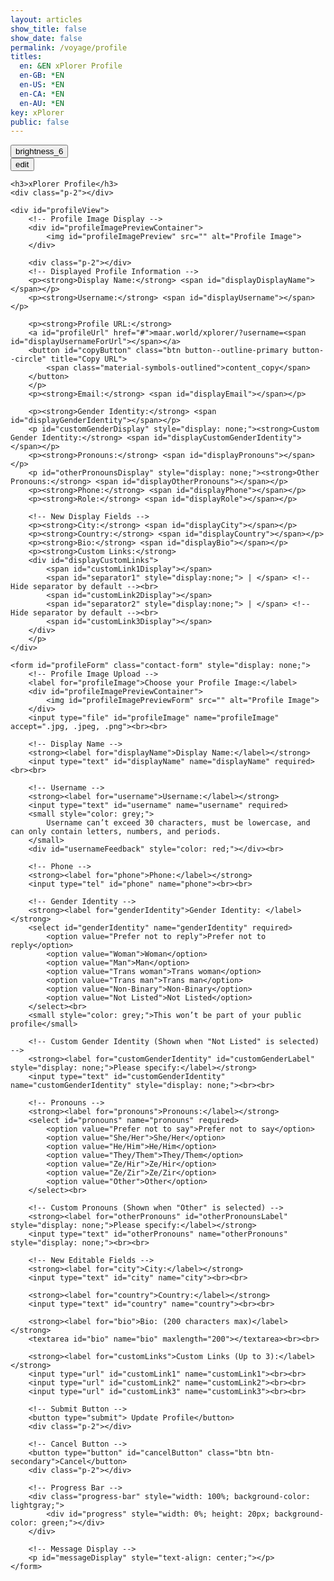 ```yaml
---
layout: articles
show_title: false
show_date: false
permalink: /voyage/profile
titles:
  en: &EN xPlorer Profile
  en-GB: *EN
  en-US: *EN
  en-CA: *EN
  en-AU: *EN
key: xPlorer
public: false 
---
```


<div class="p-5"></div>

<div class="form-container">
    <div class="button-container">
        <div class="back-button-container">
            <a href="/voyage" title="Voyage">
                <button id="backButton" class="btn button--outline-primary button--circle">
                    <span class="material-symbols-outlined">brightness_6</span>
                </button>
            </a>
        </div>
    <div class="edit-button-container">
        <button id="editButton" class="btn button--outline-primary button--circle" title="Edit Profile" data-mode="view">
            <span class="material-symbols-outlined" id="editButtonIcon">edit</span> 
        </button>
    </div>
    </div>

    <h3>xPlorer Profile</h3>
    <div class="p-2"></div>

    <div id="profileView">
        <!-- Profile Image Display -->
        <div id="profileImagePreviewContainer">
            <img id="profileImagePreview" src="" alt="Profile Image">
        </div>

        <div class="p-2"></div>
        <!-- Displayed Profile Information -->
        <p><strong>Display Name:</strong> <span id="displayDisplayName"></span></p>
        <p><strong>Username:</strong> <span id="displayUsername"></span></p>

        <p><strong>Profile URL:</strong> 
        <a id="profileUrl" href="#">maar.world/xplorer/?username=<span id="displayUsernameForUrl"></span></a>
        <button id="copyButton" class="btn button--outline-primary button--circle" title="Copy URL">
            <span class="material-symbols-outlined">content_copy</span>
        </button>
        </p>
        <p><strong>Email:</strong> <span id="displayEmail"></span></p>

        <p><strong>Gender Identity:</strong> <span id="displayGenderIdentity"></span></p>
        <p id="customGenderDisplay" style="display: none;"><strong>Custom Gender Identity:</strong> <span id="displayCustomGenderIdentity"></span></p>
        <p><strong>Pronouns:</strong> <span id="displayPronouns"></span></p>
        <p id="otherPronounsDisplay" style="display: none;"><strong>Other Pronouns:</strong> <span id="displayOtherPronouns"></span></p>
        <p><strong>Phone:</strong> <span id="displayPhone"></span></p>
        <p><strong>Role:</strong> <span id="displayRole"></span></p>

        <!-- New Display Fields -->
        <p><strong>City:</strong> <span id="displayCity"></span></p>
        <p><strong>Country:</strong> <span id="displayCountry"></span></p>
        <p><strong>Bio:</strong> <span id="displayBio"></span></p>
        <p><strong>Custom Links:</strong>
        <div id="displayCustomLinks">
            <span id="customLink1Display"></span>
            <span id="separator1" style="display:none;"> | </span> <!-- Hide separator by default --><br>
            <span id="customLink2Display"></span>
            <span id="separator2" style="display:none;"> | </span> <!-- Hide separator by default --><br>
            <span id="customLink3Display"></span>
        </div>
        </p>
    </div>

    <form id="profileForm" class="contact-form" style="display: none;">
        <!-- Profile Image Upload -->
        <label for="profileImage">Choose your Profile Image:</label>
        <div id="profileImagePreviewContainer">
            <img id="profileImagePreviewForm" src="" alt="Profile Image">
        </div>
        <input type="file" id="profileImage" name="profileImage" accept=".jpg, .jpeg, .png"><br><br>

        <!-- Display Name -->
        <strong><label for="displayName">Display Name:</label></strong>
        <input type="text" id="displayName" name="displayName" required><br><br>

        <!-- Username -->
        <strong><label for="username">Username:</label></strong>
        <input type="text" id="username" name="username" required>
        <small style="color: grey;">
            Username can’t exceed 30 characters, must be lowercase, and can only contain letters, numbers, and periods.
        </small>
        <div id="usernameFeedback" style="color: red;"></div><br>
        
        <!-- Phone -->
        <strong><label for="phone">Phone:</label></strong>
        <input type="tel" id="phone" name="phone"><br><br>

        <!-- Gender Identity -->
        <strong><label for="genderIdentity">Gender Identity: </label></strong>         
        <select id="genderIdentity" name="genderIdentity" required>
            <option value="Prefer not to reply">Prefer not to reply</option>
            <option value="Woman">Woman</option>
            <option value="Man">Man</option>
            <option value="Trans woman">Trans woman</option>
            <option value="Trans man">Trans man</option>
            <option value="Non-Binary">Non-Binary</option>
            <option value="Not Listed">Not Listed</option>
        </select><br>
        <small style="color: grey;">This won’t be part of your public profile</small>
        
        <!-- Custom Gender Identity (Shown when "Not Listed" is selected) -->
        <strong><label for="customGenderIdentity" id="customGenderLabel" style="display: none;">Please specify:</label></strong>
        <input type="text" id="customGenderIdentity" name="customGenderIdentity" style="display: none;"><br><br>

        <!-- Pronouns -->
        <strong><label for="pronouns">Pronouns:</label></strong>
        <select id="pronouns" name="pronouns" required>
            <option value="Prefer not to say">Prefer not to say</option>
            <option value="She/Her">She/Her</option>
            <option value="He/Him">He/Him</option>
            <option value="They/Them">They/Them</option>
            <option value="Ze/Hir">Ze/Hir</option>
            <option value="Ze/Zir">Ze/Zir</option>
            <option value="Other">Other</option>
        </select><br>

        <!-- Custom Pronouns (Shown when "Other" is selected) -->
        <strong><label for="otherPronouns" id="otherPronounsLabel" style="display: none;">Please specify:</label></strong>
        <input type="text" id="otherPronouns" name="otherPronouns" style="display: none;"><br><br>

        <!-- New Editable Fields -->
        <strong><label for="city">City:</label></strong>
        <input type="text" id="city" name="city"><br><br>

        <strong><label for="country">Country:</label></strong>
        <input type="text" id="country" name="country"><br><br>

        <strong><label for="bio">Bio: (200 characters max)</label></strong>
        <textarea id="bio" name="bio" maxlength="200"></textarea><br><br>

        <strong><label for="customLinks">Custom Links (Up to 3):</label></strong>
        <input type="url" id="customLink1" name="customLink1"><br><br>
        <input type="url" id="customLink2" name="customLink2"><br><br>
        <input type="url" id="customLink3" name="customLink3"><br><br>

        <!-- Submit Button -->
        <button type="submit"> Update Profile</button>
        <div class="p-2"></div>

        <!-- Cancel Button -->
        <button type="button" id="cancelButton" class="btn btn-secondary">Cancel</button>
        <div class="p-2"></div>

        <!-- Progress Bar -->
        <div class="progress-bar" style="width: 100%; background-color: lightgray;">
            <div id="progress" style="width: 0%; height: 20px; background-color: green;"></div>
        </div>

        <!-- Message Display -->
        <p id="messageDisplay" style="text-align: center;"></p>
    </form>
</div>

<script>
document.addEventListener('DOMContentLoaded', function() {
    const userId = localStorage.getItem('userId');
    let originalProfileImage = '';
    let currentUsername = ''; // Store the current username
    let isEditMode = false; // Track current mode

    // Fetch profile data
    fetchUserProfile(userId);

    async function fetchUserProfile(userId, forceRefresh = false) {
        const cacheKey = `profile_${userId}`;
        try {
            const data = await fetchDataWithCache(
                `https://media.maar.world:443/api/users/profile?userId=${userId}`,
                cacheKey,
                5, // Cache for 5 minutes
                forceRefresh
            );
            populateUserProfile(data);
        } catch (error) {
            console.error('Error fetching user data:', error);
            document.getElementById('messageDisplay').innerText = 'Error fetching user data. Please try again.';
        }
    }

function populateUserProfile(data) {
    console.log("Received profile data:", data); // Log profile data to verify content

    currentUsername = data.username || '';

    // Define the default image URL
    const defaultImageURL = "https://mw-storage.fra1.digitaloceanspaces.com/default/default-profile_thumbnail_mid.webp";

    // Set profile image to thumbMidURL if available, or fallback to the default image
    const previewImageURL = data.thumbMidURL || defaultImageURL;

    // Assign thumbMidURL or default image URL to the profile image elements
    const profileImageElement = document.getElementById('profileImagePreview');
    const profileImageFormElement = document.getElementById('profileImagePreviewForm');

    if (profileImageElement) {
        profileImageElement.src = previewImageURL;
        profileImageElement.style.display = 'block';
    }
    if (profileImageFormElement) {
        profileImageFormElement.src = previewImageURL;
        profileImageFormElement.style.display = 'block';
    }

    // Populate view mode fields
    document.getElementById('displayUsername').innerText = data.username || '';
    document.getElementById('displayUsernameForUrl').innerText = data.username || '';
    document.getElementById('profileUrl').href = `https://maar.world/xplorer/?username=${data.username || ''}`;
    document.getElementById('displayEmail').innerText = data.email || '';
    document.getElementById('displayPhone').innerText = data.phone || 'Not provided';
    document.getElementById('displayRole').innerText = data.role || 'Not provided';

    // Populate form fields for edit mode
    document.getElementById('displayName').value = data.displayName || '';
    document.getElementById('username').value = data.username || '';
    document.getElementById('phone').value = data.phone || '';

    // Handle gender identity and pronouns
    handleCustomFields(data);

    // Populate additional fields
    document.getElementById('displayDisplayName').innerText = data.displayName || '';
    document.getElementById('city').value = data.city || '';
    document.getElementById('displayCity').innerText = data.city || '';
    document.getElementById('country').value = data.country || '';
    document.getElementById('displayCountry').innerText = data.country || '';
    document.getElementById('bio').value = data.bio || '';
    document.getElementById('displayBio').innerText = data.bio || '';
    handleCustomLinks(data.customLinks || []);
}

    function handleCustomFields(data) {
        // Handle custom gender identity if "Not Listed"
        if (data.genderIdentity === 'Not Listed') {
            document.getElementById('displayGenderIdentity').innerText = data.customGenderIdentity;
            document.getElementById('customGenderDisplay').style.display = 'block';
        } else {
            document.getElementById('displayGenderIdentity').innerText = data.genderIdentity || 'Not provided';
            document.getElementById('customGenderDisplay').style.display = 'none';
        }

        // Handle other pronouns if "Other"
        if (data.pronouns === 'Other') {
            document.getElementById('displayPronouns').innerText = data.otherPronouns;
            document.getElementById('otherPronounsDisplay').style.display = 'block';
        } else {
            document.getElementById('displayPronouns').innerText = data.pronouns || 'Not provided';
            document.getElementById('otherPronounsDisplay').style.display = 'none';
        }
    }

    function handleCustomLinks(links) {
        document.getElementById('customLink1').value = links[0] || '';
        document.getElementById('customLink1Display').innerHTML = links[0] ? `<a href="${links[0]}" target="_blank">${links[0]}</a>` : '';
        document.getElementById('customLink2').value = links[1] || '';
        document.getElementById('customLink2Display').innerHTML = links[1] ? `<a href="${links[1]}" target="_blank">${links[1]}</a>` : '';
        document.getElementById('customLink3').value = links[2] || '';
        document.getElementById('customLink3Display').innerHTML = links[2] ? `<a href="${links[2]}" target="_blank">${links[2]}</a>` : '';
    }

    // Toggle edit mode or cancel edit
    document.getElementById('editButton').addEventListener('click', toggleEditMode);
    document.getElementById('cancelButton').addEventListener('click', toggleEditMode);

    function toggleEditMode() {
        isEditMode = !isEditMode;
        const profileForm = document.getElementById('profileForm');
        const profileView = document.getElementById('profileView');
        const editButtonIcon = document.getElementById('editButtonIcon');

        if (isEditMode) {
            profileView.style.display = 'none';
            profileForm.style.display = 'block';
            editButtonIcon.textContent = 'visibility';
        } else {
            profileView.style.display = 'block';
            profileForm.style.display = 'none';
            resetProfileImage();
            fetchUserProfile(userId, true);
            editButtonIcon.textContent = 'edit';
        }
    }

    document.getElementById('profileImage').addEventListener('change', (event) => {
        const file = event.target.files[0];
        if (file) {
            const reader = new FileReader();
            reader.onload = (e) => document.getElementById('profileImagePreviewForm').src = e.target.result;
            reader.readAsDataURL(file);
        }
    });

    function resetProfileImage() {
        document.getElementById('profileImagePreview').src = originalProfileImage;
        document.getElementById('profileImagePreviewForm').src = originalProfileImage;
    }

    // Submit profile form with image upload
    document.getElementById('profileForm').addEventListener('submit', async (event) => {
        event.preventDefault();

        const isUsernameValid = await checkUsername();
        if (!isUsernameValid) return;

        const profileImageFile = document.getElementById('profileImage').files[0];
        let profileImageKey = null;

        if (profileImageFile) {
            try {
                profileImageKey = await uploadProfileImage(profileImageFile);
            } catch (error) {
                document.getElementById('messageDisplay').innerText = 'Failed to upload profile image. Please try again.';
                return;
            }
        }

        finalizeUserProfileUpdate(profileImageKey);
    });

async function uploadProfileImage(file) {
    const userId = localStorage.getItem('userId');

    console.log("Requesting presigned URL for image upload...");
    const presignedUrlResponse = await fetch('https://media.maar.world:443/api/users/generate-profile-image-upload-url', {
        method: 'POST',
        headers: { 'Content-Type': 'application/json' },
        body: JSON.stringify({ userId, fileName: file.name, fileType: file.type })
    });
    const { uploadURL, fileKey } = await presignedUrlResponse.json();
    console.log("Presigned URL received:", { uploadURL, fileKey });

    await fetch(uploadURL, { method: 'PUT', body: file });
    return fileKey;
}

async function finalizeUserProfileUpdate(profileImageKey = null) {
    const userId = localStorage.getItem('userId');
    console.log("Finalizing profile with userId:", userId);

    if (!userId) {
        document.getElementById('messageDisplay').innerText = 'User ID is missing. Please log in again.';
        return;
    }

    const profileData = {
        userId,
        username: document.getElementById('username').value.trim().toLowerCase(),
        displayName: document.getElementById('displayName').value.trim(),
        phone: document.getElementById('phone').value,
        genderIdentity: document.getElementById('genderIdentity').value,
        customGenderIdentity: document.getElementById('customGenderIdentity').value || null,
        pronouns: document.getElementById('pronouns').value,
        otherPronouns: document.getElementById('otherPronouns').value || null,
        city: document.getElementById('city').value.trim(),
        country: document.getElementById('country').value.trim(),
        bio: document.getElementById('bio').value.trim(),
        customLinks: JSON.stringify([
            document.getElementById('customLink1').value.trim(),
            document.getElementById('customLink2').value.trim(),
            document.getElementById('customLink3').value.trim()
        ])
    };

    if (profileImageKey) {
        profileData.profileImageKey = profileImageKey;
    }

    const response = await fetch('https://media.maar.world:443/api/users/finalize-profile-image', {
        method: 'POST',
        headers: { 'Content-Type': 'application/json' },
        body: JSON.stringify(profileData)
    });

    const result = await response.json();
    console.log("Response from profile finalization:", result);

    if (result.success) {
        document.getElementById('messageDisplay').innerText = 'Profile updated successfully!';
        
        // Clear cache for the updated profile and fetch new data
        clearCachedData(`profile_${userId}`);
        
        // Wait a moment before re-fetching to ensure cache is cleared
        setTimeout(() => {
            fetchUserProfile(userId, true).then(() => {
                toggleEditMode(); // Switch back to view mode after refreshing profile data
            });
        }, 200); // Adjust delay if necessary
    } else {
        document.getElementById('messageDisplay').innerText = 'Failed to update profile. Please try again.';
    }
}

    // Validate username uniqueness
    const usernameInput = document.getElementById('username');
    const feedbackElement = document.getElementById('usernameFeedback');
    const validUsername = /^[a-z0-9_.]{1,30}$/;

    async function checkUsername() {
        const username = usernameInput.value.trim().toLowerCase();

        if (!validUsername.test(username)) {
            feedbackElement.innerText = 'Invalid username format.';
            feedbackElement.style.color = 'red';
            return false;
        }

        if (username === currentUsername) {
            feedbackElement.innerText = 'This is your current username.';
            feedbackElement.style.color = 'green';
            return true;
        }

        const isUnique = await checkUsernameUniqueness(username, userId);
        feedbackElement.innerText = isUnique ? 'Username is available!' : 'Username is already taken.';
        feedbackElement.style.color = isUnique ? 'green' : 'red';
        return isUnique;
    }

    const debouncedCheckUsername = debounce(checkUsername, 500);
    usernameInput.addEventListener('input', debouncedCheckUsername);

    async function checkUsernameUniqueness(username, currentUserId = null) {
        try {
            const url = new URL('https://media.maar.world:443/api/users/checkUsername');
            url.searchParams.append('username', username);
            if (currentUserId) {
                url.searchParams.append('currentUserId', currentUserId);
            }
            const response = await fetch(url.toString());
            const data = await response.json();
            return data.isUnique;
        } catch (error) {
            console.error('Error checking username uniqueness:', error);
            return false;
        }
    }

    function debounce(func, delay) {
        let timeout;
        return function(...args) {
            clearTimeout(timeout);
            timeout = setTimeout(() => func.apply(this, args), delay);
        };
    }

    // Initialize profile view on page load
    fetchUserProfile(userId);
});
</script>
